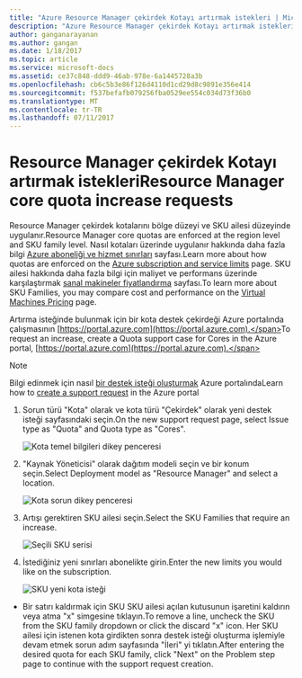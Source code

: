 ```yaml
---
title: "Azure Resource Manager çekirdek Kotayı artırmak istekleri | Microsoft Docs"
description: "Azure Resource Manager çekirdek Kotayı artırmak istekleri"
author: ganganarayanan
ms.author: gangan
ms.date: 1/18/2017
ms.topic: article
ms.service: microsoft-docs
ms.assetid: ce37c848-ddd9-46ab-978e-6a1445728a3b
ms.openlocfilehash: cb6c5b3e86f126d4110d1cd29d8c9891e356e414
ms.sourcegitcommit: f537befafb079256fba0529ee554c034d73f36b0
ms.translationtype: MT
ms.contentlocale: tr-TR
ms.lasthandoff: 07/11/2017
---
```

# <a name="resource-manager-core-quota-increase-requests"></a><span data-ttu-id="68b77-103">Resource Manager çekirdek Kotayı artırmak istekleri</span><span class="sxs-lookup"><span data-stu-id="68b77-103">Resource Manager core quota increase requests</span></span>

<span data-ttu-id="68b77-104">Resource Manager çekirdek kotalarını bölge düzeyi ve SKU ailesi düzeyinde uygulanır.</span><span class="sxs-lookup"><span data-stu-id="68b77-104">Resource Manager core quotas are enforced at the region level and SKU family level.</span></span>
<span data-ttu-id="68b77-105">Nasıl kotaları üzerinde uygulanır hakkında daha fazla bilgi [Azure aboneliği ve hizmet sınırları](http://aka.ms/quotalimits) sayfası.</span><span class="sxs-lookup"><span data-stu-id="68b77-105">Learn more about how quotas are enforced on the [Azure subscription and service limits](http://aka.ms/quotalimits) page.</span></span>
<span data-ttu-id="68b77-106">SKU ailesi hakkında daha fazla bilgi için maliyet ve performans üzerinde karşılaştırmak [sanal makineler fiyatlandırma](http://aka.ms/pricingcompute) sayfası.</span><span class="sxs-lookup"><span data-stu-id="68b77-106">To learn more about SKU Families, you may compare cost and performance on the [Virtual Machines Pricing](http://aka.ms/pricingcompute) page.</span></span>

<span data-ttu-id="68b77-107">Artırma isteğinde bulunmak için bir kota destek çekirdeği Azure portalında çalışmasının [https://portal.azure.com](https://portal.azure.com).</span><span class="sxs-lookup"><span data-stu-id="68b77-107">To request an increase, create a Quota support case for Cores in the Azure portal, [https://portal.azure.com](https://portal.azure.com).</span></span>

> [!NOTE]
> <span data-ttu-id="68b77-108">Bilgi edinmek için nasıl [bir destek isteği oluşturmak](https://docs.microsoft.com/azure/azure-supportability/how-to-create-azure-support-request) Azure portalında</span><span class="sxs-lookup"><span data-stu-id="68b77-108">Learn how to [create a support request](https://docs.microsoft.com/azure/azure-supportability/how-to-create-azure-support-request) in the Azure portal</span></span>

1. <span data-ttu-id="68b77-109">Sorun türü "Kota" olarak ve kota türü "Çekirdek" olarak yeni destek isteği sayfasındaki seçin.</span><span class="sxs-lookup"><span data-stu-id="68b77-109">On the new support request page, select Issue type as "Quota" and Quota type as "Cores".</span></span>

    ![Kota temel bilgileri dikey penceresi](./media/resource-manager-core-quotas-request/Basics-blade.png)

2. <span data-ttu-id="68b77-111">"Kaynak Yöneticisi" olarak dağıtım modeli seçin ve bir konum seçin.</span><span class="sxs-lookup"><span data-stu-id="68b77-111">Select Deployment model as "Resource Manager" and select a location.</span></span>

    ![Kota sorun dikey penceresi](./media/resource-manager-core-quotas-request/Problem-step.png)

3. <span data-ttu-id="68b77-113">Artışı gerektiren SKU ailesi seçin.</span><span class="sxs-lookup"><span data-stu-id="68b77-113">Select the SKU Families that require an increase.</span></span>

    ![Seçili SKU serisi](./media/resource-manager-core-quotas-request/SKU-selected.png)

4. <span data-ttu-id="68b77-115">İstediğiniz yeni sınırları abonelikte girin.</span><span class="sxs-lookup"><span data-stu-id="68b77-115">Enter the new limits you would like on the subscription.</span></span>

    ![SKU yeni kota isteği](./media/resource-manager-core-quotas-request/SKU-new-quota.png)

- <span data-ttu-id="68b77-117">Bir satırı kaldırmak için SKU SKU ailesi açılan kutusunun işaretini kaldırın veya atma "x" simgesine tıklayın.</span><span class="sxs-lookup"><span data-stu-id="68b77-117">To remove a line, uncheck the SKU from the SKU family dropdown or click the discard "x" icon.</span></span>
<span data-ttu-id="68b77-118">Her SKU ailesi için istenen kota girdikten sonra destek isteği oluşturma işlemiyle devam etmek sorun adım sayfasında "İleri" yi tıklatın.</span><span class="sxs-lookup"><span data-stu-id="68b77-118">After entering the desired quota for each SKU family, click "Next" on the Problem step page to continue with the support request creation.</span></span>
